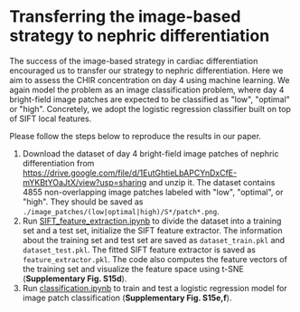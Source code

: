 # Transferring the image-based strategy to nephric differentiation

The success of the image-based strategy in cardiac differentiation encouraged us to transfer our strategy to nephric differentiation. Here we aim to assess the CHIR concentration on day 4 using machine learning. We again model the problem as an image classification problem, where day 4 bright-field image patches are expected to be classified as "low", "optimal" or "high". Concretely, we adopt the logistic regression classifier built on top of SIFT local features.



Please follow the steps below to reproduce the results in our paper.

1. Download the dataset of day 4 bright-field image patches of nephric differentiation from https://drive.google.com/file/d/1EutGhtieLbAPCYnDxCfE-mYKBtYOaJtX/view?usp=sharing and unzip it. The dataset contains 4855 non-overlapping image patches labeled with "low", "optimal", or "high". They should be saved as `./image_patches/(low|optimal|high)/S*/patch*.png`.
2. Run [SIFT_feature_extraction.ipynb](./SIFT_feature_extraction.ipynb) to divide the dataset into a training set and a test set, initialize the SIFT feature extractor. The information about the training set and test set are saved as `dataset_train.pkl` and `dataset_test.pkl`. The fitted SIFT feature extractor is saved as `feature_extractor.pkl`. The code also computes the feature vectors of the training set and visualize the feature space using t-SNE (**Supplementary Fig. S15d**). 
3. Run [classification.ipynb](./classification.ipynb) to train and test a logistic regression model for image patch classification (**Supplementary Fig. S15e,f**).